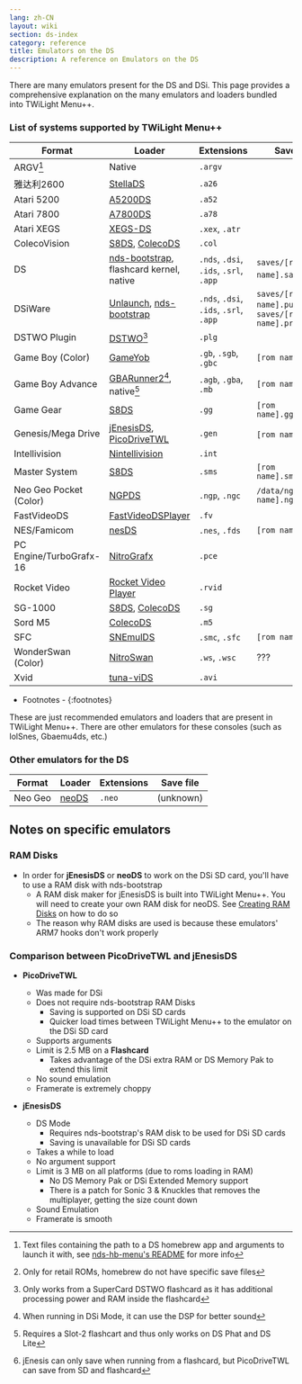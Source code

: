 ```yaml
---
lang: zh-CN
layout: wiki
section: ds-index
category: reference
title: Emulators on the DS
description: A reference on Emulators on the DS
---
```


There are many emulators present for the DS and DSi. This page provides a comprehensive explanation on the many emulators and loaders bundled into TWiLight Menu++.

### List of systems supported by TWiLight Menu++

| Format                  | Loader                                           | Extensions                             | Save file                                      |
| ----------------------- | ------------------------------------------------ | -------------------------------------- | ---------------------------------------------- |
| ARGV[^1]                | Native                                           | `.argv`                                |                                                |
| 雅达利2600                 | [StellaDS][stellads]                             | `.a26`                                 |                                                |
| Atari 5200              | [A5200DS][a5200ds]                               | `.a52`                                 |                                                |
| Atari 7800              | [A7800DS][a7800ds]                               | `.a78`                                 |                                                |
| Atari XEGS              | [XEGS-DS][xegs-ds]                               | `.xex`, `.atr`                         |                                                |
| ColecoVision            | [S8DS][s8ds], [ColecoDS][colecods]               | `.col`                                 |                                                |
| DS                      | [nds-bootstrap][ndsbs], flashcard kernel, native | `.nds`, `.dsi`, `.ids`, `.srl`, `.app` | `saves/[rom name].sav`[^2]                     |
| DSiWare                 | [Unlaunch][unlaunch], [nds-bootstrap][ndsbs]     | `.nds`, `.dsi`, `.ids`, `.srl`, `.app` | `saves/[rom name].pub`, `saves/[rom name].prv` |
| DSTWO Plugin            | [DSTWO][dstwo][^3]                               | `.plg`                                 |                                                |
| Game Boy (Color)        | [GameYob][gameyob]                               | `.gb`, `.sgb`, `.gbc`                  | `[rom name].sav`                               |
| Game Boy Advance        | [GBARunner2][gbarunner2][^4], native[^5]         | `.agb`, `.gba`, `.mb`                  | `[rom name].sav`                               |
| Game Gear               | [S8DS][s8ds]                                     | `.gg`                                  | `[rom name].gg.sav`                            |
| Genesis/Mega Drive      | [jEnesisDS][jenesis], [PicoDriveTWL][pdtwl]      | `.gen`                                 | `[rom name].srm`[^6]                           |
| Intellivision           | [Nintellivision][nintellivision]                 | `.int`                                 |                                                |
| Master System           | [S8DS][s8ds]                                     | `.sms`                                 | `[rom name].sms.sav`                           |
| Neo Geo Pocket (Color)  | [NGPDS][ngpds]                                   | `.ngp`, `.ngc`                         | `/data/ngpds/[rom name].ngp.fla`               |
| FastVideoDS             | [FastVideoDSPlayer][fastvideodsplayer]           | `.fv`                                  |                                                |
| NES/Famicom             | [nesDS][nesds]                                   | `.nes`, `.fds`                         | `[rom name].sav`                               |
| PC Engine/TurboGrafx-16 | [NitroGrafx][nitrografx]                         | `.pce`                                 |                                                |
| Rocket Video            | [Rocket Video Player][rvidplayer]                | `.rvid`                                |                                                |
| SG-1000                 | [S8DS][s8ds], [ColecoDS][colecods]               | `.sg`                                  |                                                |
| Sord M5                 | [ColecoDS][colecods]                             | `.m5`                                  |                                                |
| SFC                     | [SNEmulDS][snemulds]                             | `.smc`, `.sfc`                         | `[rom name].srm`                               |
| WonderSwan (Color)      | [NitroSwan][nitroswan]                           | `.ws`, `.wsc`                          | ???                                            |
| Xvid                    | [tuna-viDS][tunavids]                            | `.avi`                                 |                                                |

- Footnotes -
{:footnotes}

These are just recommended emulators and loaders that are present in TWiLight Menu++. There are other emulators for these consoles (such as lolSnes, Gbaemu4ds, etc.)

### Other emulators for the DS

| Format  | Loader         | Extensions | Save file |
| ------- | -------------- | ---------- | --------- |
| Neo Geo | [neoDS][neods] | `.neo`     | (unknown) |

## Notes on specific emulators
### RAM Disks
- In order for **jEnesisDS** or **neoDS** to work on the DSi SD card, you'll have to use a RAM disk with nds-bootstrap
   - A RAM disk maker for jEnesisDS is built into TWiLight Menu++. You will need to create your own RAM disk for neoDS. See [Creating RAM Disks](../twilightmenu/creating-ram-disks) on how to do so
   - The reason why RAM disks are used is because these emulators' ARM7 hooks don't work properly

### Comparison between PicoDriveTWL and jEnesisDS
- **PicoDriveTWL**
   - Was made for DSi
   - Does not require nds-bootstrap RAM Disks
      - Saving is supported on DSi SD cards
      - Quicker load times between TWiLight Menu++ to the emulator on the DSi SD card
   - Supports arguments
   - Limit is 2.5 MB on a **Flashcard**
      - Takes advantage of the DSi extra RAM or DS Memory Pak to extend this limit
   - No sound emulation
   - Framerate is extremely choppy

- **jEnesisDS**
   - DS Mode
      - Requires nds-bootstrap's RAM disk to be used for DSi SD cards
      - Saving is unavailable for DSi SD cards
   - Takes a while to load
   - No argument support
   - Limit is 3 MB on all platforms (due to roms loading in RAM)
      - No DS Memory Pak or DSi Extended Memory support
      - There is a patch for Sonic 3 & Knuckles that removes the multiplayer, getting the size count down
   - Sound Emulation
   - Framerate is smooth


<!-- Links for tables -->
[^1]: Text files containing the path to a DS homebrew app and arguments to launch it with, see [nds-hb-menu's README](https://github.com/devkitPro/nds-hb-menu#passing-arguments) for more info
[^2]: Only for retail ROMs, homebrew do not have specific save files
[^3]: Only works from a SuperCard DSTWO flashcard as it has additional processing power and RAM inside the flashcard
[^4]: When running in DSi Mode, it can use the DSP for better sound
[^5]: Requires a Slot-2 flashcart and thus only works on DS Phat and DS Lite
[^6]: jEnesis can only save when running from a flashcard, but PicoDriveTWL can save from SD and flashcard

[a5200ds]: https://github.com/wavemotion-dave/A5200DS
[a7800ds]: https://github.com/wavemotion-dave/A7800DS
[colecods]: https://github.com/wavemotion-dave/ColecoDS
[dstwo]: http://eng.supercard.sc
[fastvideodsplayer]: https://github.com/Gericom/FastVideoDSPlayer
[gameyob]: https://github.com/Drenn1/GameYob
[gbarunner2]: https://github.com/Gericom/GBARunner2
[jenesis]: https://www.gamebrew.org/wiki/JEnesisDS
[ndsbs]: https://github.com/DS-Homebrew/nds-bootstrap
[nesds]: https://github.com/DS-Homebrew/NesDS
[ngpds]: https://github.com/FluBBaOfWard/NGPDS
[nitrografx]: https://www.gamebrew.org/wiki/NitroGrafx
[nitroswan]: https://github.com/FluBBaOfWard/NitroSwan
[pdtwl]: https://github.com/DS-Homebrew/PicoDriveTWL
[rvidplayer]: https://gbatemp.net/threads/539163
[s8ds]: https://github.com/FluBBaOfWard/S8DS
[snemulds]: https://www.gamebrew.org/wiki/SnemulDS_-_Revival
[stellads]: https://github.com/wavemotion-dave/StellaDS
[unlaunch]: https://problemkaputt.de/unlaunch.htm
[xegs-ds]: https://github.com/wavemotion-dave/XEGS-DS
[neods]: https://www.gamebrew.org/wiki/NeoDS
[nintellivision]: https://github.com/wavemotion-dave/NINTV-DS
[tunavids]: https://github.com/chishm/tuna-vids
